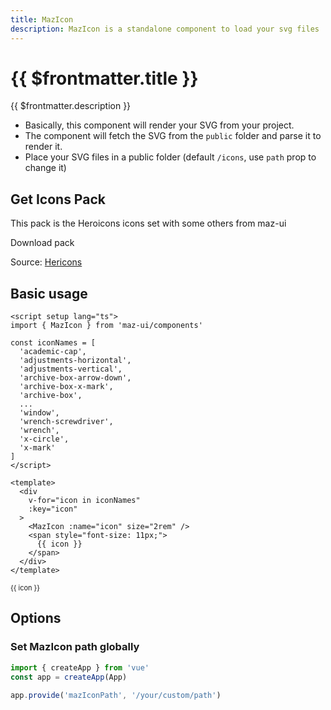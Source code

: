 ```yaml
---
title: MazIcon
description: MazIcon is a standalone component to load your svg files
---
```


# {{ $frontmatter.title }}

{{ $frontmatter.description }}

- Basically, this component will render your SVG from your project.
- The component will fetch the SVG from the `public` folder and parse it to render it.
- Place your SVG files in a public folder (default `/icons`, use `path` prop to change it)

## Get Icons Pack

This pack is the Heroicons icons set with some others from maz-ui

<MazBtn download href="/icons/_icons.zip" right-icon="arrow-down-tray">
  Download pack
</MazBtn>

Source: [Hericons](https://heroicons.com/)

## Basic usage

```vue
<script setup lang="ts">
import { MazIcon } from 'maz-ui/components'

const iconNames = [
  'academic-cap',
  'adjustments-horizontal',
  'adjustments-vertical',
  'archive-box-arrow-down',
  'archive-box-x-mark',
  'archive-box',
  ...
  'window',
  'wrench-screwdriver',
  'wrench',
  'x-circle',
  'x-mark'
]
</script>

<template>
  <div
    v-for="icon in iconNames"
    :key="icon"
  >
    <MazIcon :name="icon" size="2rem" />
    <span style="font-size: 11px;">
      {{ icon }}
    </span>
  </div>
</template>
```

<div class="flex items-start flex-wrap gap-05">
  <div v-for="icon in iconNames" :key="icon" class="flex flex-col flex-center maz-p-2 maz-rounded" style="border: 1px solid hsl(var(--maz-border-500));">
    <MazIcon :name="icon" size="2rem" />
    <span style="font-size: 11px;">
      {{ icon }}
    </span>
  </div>
</div>

<script setup lang="ts">
  const iconNames = [
    'academic-cap','adjustments-horizontal','adjustments-vertical','archive-box-arrow-down','archive-box-x-mark','archive-box','arrow-down-circle','arrow-down-left','arrow-down-on-square-stack','arrow-down-on-square','arrow-down-right','arrow-down-tray','arrow-down','arrow-left-circle','arrow-left-end-on-rectangle','arrow-left-on-rectangle','arrow-left-start-on-rectangle','arrow-left','arrow-long-down','arrow-long-left','arrow-long-right','arrow-long-up','arrow-path-rounded-square','arrow-path','arrow-right-circle','arrow-right-end-on-rectangle','arrow-right-on-rectangle','arrow-right-start-on-rectangle','arrow-right','arrow-small-down','arrow-small-left','arrow-small-right','arrow-small-up','arrow-top-right-on-square','arrow-trending-down','arrow-trending-up','arrow-up-circle','arrow-up-left','arrow-up-on-square-stack','arrow-up-on-square','arrow-up-right','arrow-up-tray','arrow-up','arrow-uturn-down','arrow-uturn-left','arrow-uturn-right','arrow-uturn-up','arrows-pointing-in','arrows-pointing-out','arrows-right-left','arrows-up-down','at-symbol','backspace','backward','banknotes','bars-2','bars-3-bottom-left','bars-3-bottom-right','bars-3-center-left','bars-3','bars-4','bars-arrow-down','bars-arrow-up','battery-0','battery-100','battery-50','beaker','bell-alert','bell-slash','bell-snooze','bell','bolt-slash','bolt','book-open','bookmark-slash','bookmark-square','bookmark','briefcase','bug-ant','building-library','building-office-2','building-office','building-storefront','cake','calculator','calendar-days','calendar','camera','chart-bar-square','chart-bar','chart-pie','chat-bubble-bottom-center-text','chat-bubble-bottom-center','chat-bubble-left-ellipsis','chat-bubble-left-right','chat-bubble-left','chat-bubble-oval-left-ellipsis','chat-bubble-oval-left','check-badge','check-circle','check','chevron-double-down','chevron-double-left','chevron-double-right','chevron-double-up','chevron-down','chevron-left','chevron-right','chevron-up-down','chevron-up','circle-stack','clipboard-document-check','clipboard-document-list','clipboard-document','clipboard','clock','cloud-arrow-down','cloud-arrow-up','cloud','code-bracket-square','code-bracket','cog-6-tooth','cog-8-tooth','cog','command-line','computer-desktop','cpu-chip','credit-card','cube-transparent','cube','currency-bangladeshi','currency-dollar','currency-euro','currency-pound','currency-rupee','currency-yen','cursor-arrow-rays','cursor-arrow-ripple','device-phone-mobile','device-tablet','document-arrow-down','document-arrow-up','document-chart-bar','document-check','document-duplicate','document-magnifying-glass','document-minus','document-plus','document-text','document','ellipsis-horizontal-circle','ellipsis-horizontal','ellipsis-vertical','envelope-open','envelope','exclamation-circle','exclamation-triangle','eye-dropper','eye-slash','eye','face-frown','face-smile','film','finger-print','fire','flag','folder-arrow-down','folder-minus','folder-open','folder-plus','folder','fork','forward','funnel','gif','gift-top','gift','github','globe-alt','globe-americas','globe-asia-australia','globe-europe-africa','hand-raised','hand-thumb-down','hand-thumb-up','hashtag','heart','home-modern','home','identification','inbox-arrow-down','inbox-stack','inbox','information-circle','key','language','lifebuoy','light-bulb','link','list-bullet','lock-closed','lock-open','magnifying-glass-circle','magnifying-glass-minus','magnifying-glass-plus','magnifying-glass','map-pin','map','megaphone','microphone','minus-circle','minus-small','minus','moon','musical-note','newspaper','no-image','no-symbol','paint-brush','paper-airplane','paper-clip','pause-circle','pause','pencil-square','pencil','phone-arrow-down-left','phone-arrow-up-right','phone-x-mark','phone','photo','play-circle','play-pause','play','plus-circle','plus-small','plus','power','presentation-chart-bar','presentation-chart-line','printer','puzzle-piece','qr-code','question-mark-circle','queue-list','radio','receipt-percent','receipt-refund','rectangle-group','rectangle-stack','rocket-launch','rss','scale','scissors','server-stack','server','share','shield-check','shield-exclamation','shopping-bag','shopping-cart','signal-slash','signal','sparkles','speaker-wave','speaker-x-mark','square-2-stack','square-3-stack-3d','squares-2x2','squares-plus','star','stop-circle','stop','sun','swatch','table-cells','tag','ticket','trash','trophy','truck','tv','user-circle','user-group','user-minus','user-plus','user','users','variable','video-camera-slash','video-camera','view-columns','viewfinder-circle','wallet','wifi','window','wrench-screwdriver','wrench','x-circle','x-mark'
  ]
</script>

## Options

### Set MazIcon path globally

```typescript
import { createApp } from 'vue'
const app = createApp(App)

app.provide('mazIconPath', '/your/custom/path')
```

<!--@include: ./../../.vitepress/generated-docs/maz-icon.doc.md-->
